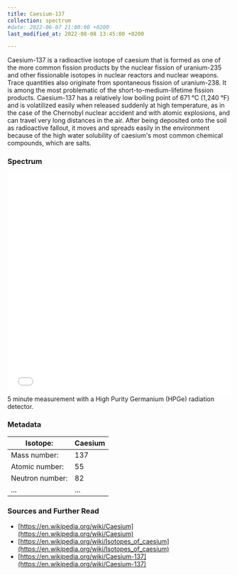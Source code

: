```yaml
---
title: Caesium-137
collection: spectrum
#date: 2022-06-07 21:00:00 +0200
last_modified_at: 2022-08-08 13:45:00 +0200

---
```


Caesium-137 is a radioactive isotope of caesium that is formed as one of the more common fission products by the nuclear fission of uranium-235 and other fissionable isotopes in nuclear reactors and nuclear weapons. Trace quantities also originate from spontaneous fission of uranium-238. It is among the most problematic of the short-to-medium-lifetime fission products. Caesium-137 has a relatively low boiling point of 671 °C (1,240 °F) and is volatilized easily when released suddenly at high temperature, as in the case of the Chernobyl nuclear accident and with atomic explosions, and can travel very long distances in the air. After being deposited onto the soil as radioactive fallout, it moves and spreads easily in the environment because of the high water solubility of caesium's most common chemical compounds, which are salts.

### Spectrum

<iframe width="100%" height="500" src="/assets/spectra/Cs-137.html" title="Cs-137 gamma spectrum" frameborder="0" allowfullscreen></iframe>
5 minute measurement with a High Purity Germanium (HPGe) radiation detector.

### Metadata

| Isotope: | Caesium |
| --- | --- |
| Mass number: | 137 |
| Atomic number: | 55 |
| Neutron number: | 82 |
| ... | ... |

### Sources and Further Read

- [https://en.wikipedia.org/wiki/Caesium](https://en.wikipedia.org/wiki/Caesium)
- [https://en.wikipedia.org/wiki/Isotopes_of_caesium](https://en.wikipedia.org/wiki/Isotopes_of_caesium)
- [https://en.wikipedia.org/wiki/Caesium-137](https://en.wikipedia.org/wiki/Caesium-137)

